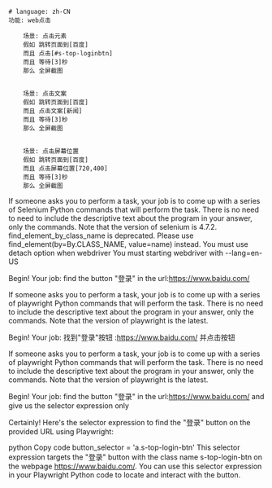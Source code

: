 ```
# language: zh-CN
功能: web点击

    场景: 点击元素
    假如 跳转页面到[百度]
    而且 点击[#s-top-loginbtn]
    而且 等待[3]秒
    那么 全屏截图


    场景: 点击文案
    假如 跳转页面到[百度]
    而且 点击文案[新闻]
    而且 等待[3]秒
    那么 全屏截图


    场景: 点击屏幕位置
    假如 跳转页面到[百度]
    而且 点击屏幕位置[720,400]
    而且 等待[3]秒
    那么 全屏截图
```




If someone asks you to perform a task, your job is to come up with a series of Selenium Python commands that will perform the task. 
There is no need to need to include the descriptive text about the program in your answer, only the commands.
Note that the version of selenium is 4.7.2.
find_element_by_class_name is deprecated.
Please use find_element(by=By.CLASS_NAME, value=name) instead.
You must use detach option when webdriver
You must starting webdriver with --lang=en-US

Begin!
Your job:  find the button "登录" in the url:https://www.baidu.com/



If someone asks you to perform a task, your job is to come up with a series of playwright Python commands that will perform the task. 
There is no need  to include the descriptive text about the program in your answer, only the commands.
Note that the version of playwright is the latest.

Begin!
Your job:  找到"登录"按钮 :https://www.baidu.com/  并点击按钮



If someone asks you to perform a task, your job is to come up with a series of playwright Python commands that will perform the task. 
There is no need  to include the descriptive text about the program in your answer, only the commands.
Note that the version of playwright is the latest.

Begin!
Your job:  find the button "登录" in the url:https://www.baidu.com/ and  give us the selector expression only


Certainly! Here's the selector expression to find the "登录" button on the provided URL using Playwright:

python
Copy code
button_selector = 'a.s-top-login-btn'
This selector expression targets the "登录" button with the class name s-top-login-btn on the webpage https://www.baidu.com/. You can use this selector expression in your Playwright Python code to locate and interact with the button.



